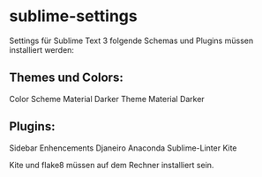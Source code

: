 # sublime-settings

Settings für Sublime Text 3
folgende Schemas und Plugins müssen installiert werden:

Themes und Colors:  
------------------
Color Scheme Material Darker
Theme Material Darker

Plugins:  
--------
Sidebar Enhencements
Djaneiro
Anaconda
Sublime-Linter
Kite
  
Kite und flake8 müssen auf dem Rechner installiert sein.


